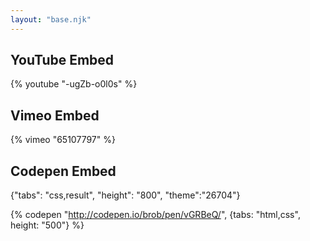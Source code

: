 ```yaml
---
layout: "base.njk"
---
```

## YouTube Embed
    
<div style="width: 500px;">
    {% youtube "-ugZb-o0l0s" %}
</div>


## Vimeo Embed

<div style="width: 500px;">
    {% vimeo "65107797" %}
</div>

## Codepen Embed
{"tabs": "css,result", "height": "800", "theme":"26704"}

{% codepen 
    "http://codepen.io/brob/pen/vGRBeQ/", 
    {tabs: "html,css", height: "500"} 
%}

